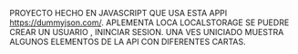  PROYECTO HECHO EN JAVASCRIPT QUE USA ESTA APPI https://dummyjson.com/.
 APLEMENTA LOCA LOCALSTORAGE SE PUEDRE CREAR UN USUARIO , ININCIAR SESION.
 UNA VES UNICIADO MUESTRA ALGUNOS ELEMENTOS DE LA API CON DIFERENTES CARTAS.
